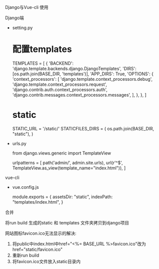 Django与Vue-cli 使用

Django端

- setting.py

    # 配置templates
    TEMPLATES = [
        {
            'BACKEND': 'django.template.backends.django.DjangoTemplates',
            'DIRS': [os.path.join(BASE_DIR, 'templates')],
            'APP_DIRS': True,
            'OPTIONS': {
                'context_processors': [
                    'django.template.context_processors.debug',
                    'django.template.context_processors.request',
                    'django.contrib.auth.context_processors.auth',
                    'django.contrib.messages.context_processors.messages',
                ],
            },
        },
    ]
    # static
    STATIC_URL = '/static/'
    STATICFILES_DIRS = (
        os.path.join(BASE_DIR, "static"),
    )

- urls.py

    from django.views.generic import TemplateView
    
    urlpatterns = [
        path('admin/', admin.site.urls),
        url(r'^$', TemplateView.as_view(template_name="index.html")),
    ]

vue-cli

- vue.config.js

    module.exports = {
        assetsDir: "static",
        indexPath: "templates/index.html",
    }

合并

将run build 生成的static 和 templates 文件夹拷贝到django项目

网站图标favicon.ico无法显示的解决:

1. 将public中index.html中href="<%= BASE_URL %>favicon.ico"改为href="static/favicon.ico"
2. 重新run build
3. 将favicon.ico文件放入static目录内
